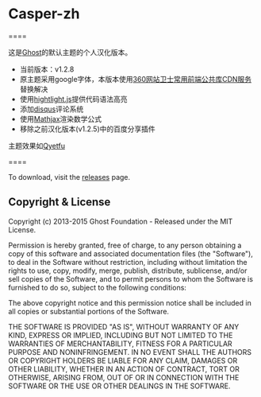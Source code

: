 # Casper-zh

====

这是[Ghost](http://github.com/tryghost/ghost/)的默认主题的个人汉化版本。

- 当前版本：v1.2.8
- 原主题采用google字体，本版本使用[360网站卫士常用前端公共库CDN服务](http://libs.useso.com/)替换解决
- 使用[hightlight.js](https://highlightjs.org/)提供代码语法高亮
- 添加[disqus](https://disqus.com/home/)评论系统
- 使用[Mathjax](https://www.mathjax.org/)渲染数学公式
- 移除之前汉化版本(v1.2.5)中的百度分享插件

主题效果如[Qyetfu](http://zhengdongjian.xyz)

====

To download, visit the [releases](https://github.com/TryGhost/Casper/releases) page.

## Copyright & License

Copyright (c) 2013-2015 Ghost Foundation - Released under the MIT License.

Permission is hereby granted, free of charge, to any person obtaining a copy of this software and associated documentation files (the "Software"), to deal in the Software without restriction, including without limitation the rights to use, copy, modify, merge, publish, distribute, sublicense, and/or sell copies of the Software, and to permit persons to whom the Software is furnished to do so, subject to the following conditions:

The above copyright notice and this permission notice shall be included in all copies or substantial portions of the Software.

THE SOFTWARE IS PROVIDED "AS IS", WITHOUT WARRANTY OF ANY KIND, EXPRESS OR IMPLIED, INCLUDING BUT NOT LIMITED TO THE WARRANTIES OF MERCHANTABILITY, FITNESS FOR A PARTICULAR PURPOSE AND
NONINFRINGEMENT. IN NO EVENT SHALL THE AUTHORS OR COPYRIGHT HOLDERS BE LIABLE FOR ANY CLAIM, DAMAGES OR OTHER LIABILITY, WHETHER IN AN ACTION OF CONTRACT, TORT OR OTHERWISE, ARISING FROM, OUT OF OR IN CONNECTION WITH THE SOFTWARE OR THE USE OR OTHER DEALINGS IN THE SOFTWARE.
